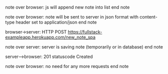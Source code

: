 note over browser:
js will append new note into list
end note

note over browser:
note will be sent to server in json format
with content-type header set to application/json
end note

browser->server: HTTP POST https://fullstack-exampleapp.herokuapp.com/new_note_spa

note over server:
server is saving note
(temporarily or in database)
end note

server-->browser: 201 statuscode Created

note over browser:
no need for any more requests
end note
